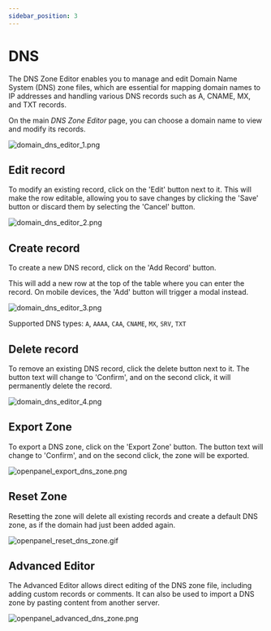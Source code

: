 ```yaml
---
sidebar_position: 3
---
```


# DNS


The DNS Zone Editor enables you to manage and edit Domain Name System (DNS) zone files, which are essential for mapping domain names to IP addresses and handling various DNS records such as A, CNAME, MX, and TXT records.

On the main _DNS Zone Editor_ page, you can choose a domain name to view and modify its records.

![domain_dns_editor_1.png](/img/panel/v1/domains/domain_dns_editor_1.png)

## Edit record

To modify an existing record, click on the 'Edit' button next to it. This will make the row editable, allowing you to save changes by clicking the 'Save' button or discard them by selecting the 'Cancel' button.

![domain_dns_editor_2.png](/img/panel/v1/domains/domain_dns_editor_2.png)

## Create record

To create a new DNS record, click on the 'Add Record' button.

This will add a new row at the top of the table where you can enter the record. On mobile devices, the 'Add' button will trigger a modal instead.

![domain_dns_editor_3.png](/img/panel/v1/domains/domain_dns_editor_3.png)

Supported DNS types: `A`, `AAAA`, `CAA`, `CNAME`, `MX`, `SRV`, `TXT`

## Delete record

To remove an existing DNS record, click the delete button next to it. The button text will change to 'Confirm', and on the second click, it will permanently delete the record.

![domain_dns_editor_4.png](/img/panel/v1/domains/domain_dns_editor_4.png)


## Export Zone
To export a DNS zone, click on the 'Export Zone' button. The button text will change to 'Confirm', and on the second click, the zone will be exported.

![openpanel_export_dns_zone.png](/img/panel/v1/domains/openpanel_export_dns_zone.png)


## Reset Zone

Resetting the zone will delete all existing records and create a default DNS zone, as if the domain had just been added again.

![openpanel_reset_dns_zone.gif](/img/panel/v1/domains/openpanel_reset_dns_zone.gif)


## Advanced Editor

The Advanced Editor allows direct editing of the DNS zone file, including adding custom records or comments. It can also be used to import a DNS zone by pasting content from another server.

![openpanel_advanced_dns_zone.png](/img/panel/v1/domains/openpanel_advanced_dns_zone.png)
